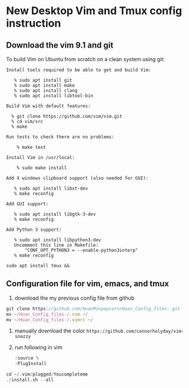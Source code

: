 # New Desktop Vim and Tmux config instruction 

## Download the vim 9.1 and git
To build Vim on Ubuntu from scratch on a clean system using git:

	Install tools required to be able to get and build Vim:
 ```
	% sudo apt install git
	% sudo apt install make
	% sudo apt install clang
	% sudo apt install libtool-bin
 ``` 
	Build Vim with default features:
  ```
	% git clone https://github.com/vim/vim.git
	% cd vim/src
	% make
 ```
	Run tests to check there are no problems:
```
	% make test
```

	Install Vim in /usr/local:
``` 
  	% sudo make install 
```

	Add X windows clipboard support (also needed for GUI):
 ```
 	% sudo apt install libxt-dev
	% make reconfig
 ```
	Add GUI support:
 ```	
 	% sudo apt install libgtk-3-dev
	% make reconfig
 ```
	
 	Add Python 3 support:
 ```	
 	% sudo apt install libpython3-dev
	Uncomment this line in Makefile:
		"CONF_OPT_PYTHON3 = --enable-python3interp"
	% make reconfig
 ```


```
sudo apt install tmux &&
```

## Configuration file for vim, emacs, and tmux

1. download the my previous config file from github

```jsx
git clone https://github.com/HuanMinpopcorn/Huan_Config_files-.git
mv ~/Huan_Config_files-/.vim ~/
mv ~/Huan_Config_files-/.vimrc ~/

```

1. manually download the color
   ``` https://github.com/connorholyday/vim-snazzy ```
3. run following in vim
    
    ```jsx
    :source %
    :PlugInstall
    ```
    

```cpp
cd ~/.vim/plugged/Youcompleteme 
./install.sh --all
```
